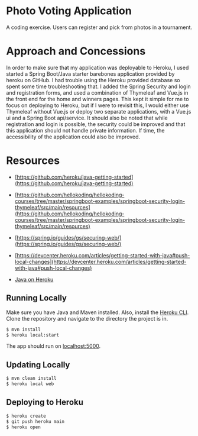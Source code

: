 # Photo Voting Application

A coding exercise. Users can register and pick from photos in a tournament.

# Approach and Concessions

In order to make sure that my application was deployable to Heroku, I used started a Spring Boot/Java starter barebones application provided by heroku on GitHub. I had trouble using the Heroku provided database so spent some time troubleshooting that. I added the Spring Security and login and registration forms, and used a combination of Thymeleaf and Vue.js in the front end for the home and winners pages. This kept it simple for me to focus on deploying to Heroku, but if I were to revisit this, I would either use Thymeleaf without Vue.js or deploy two separate applications, with a Vue.js ui and a Spring Boot api/service. It should also be noted that while registration and login is possible, the security could be improved and that this application should not handle private information. If time, the accessibility of the application could also be improved.

# Resources
- [https://github.com/heroku/java-getting-started](https://github.com/heroku/java-getting-started)

- [https://github.com/hellokoding/hellokoding-courses/tree/master/springboot-examples/springboot-security-login-thymeleaf/src/main/resources](https://github.com/hellokoding/hellokoding-courses/tree/master/springboot-examples/springboot-security-login-thymeleaf/src/main/resources)

- [https://spring.io/guides/gs/securing-web/](https://spring.io/guides/gs/securing-web/)

- [https://devcenter.heroku.com/articles/getting-started-with-java#push-local-changes](https://devcenter.heroku.com/articles/getting-started-with-java#push-local-changes)

- [Java on Heroku](https://devcenter.heroku.com/categories/java)

## Running Locally

Make sure you have Java and Maven installed. Also, install the [Heroku CLI](https://cli.heroku.com/).
Clone the repository and navigate to the directory the project is in.

```sh
$ mvn install
$ heroku local:start
```
The app should run on [localhost:5000](http://localhost:5000/).

## Updating Locally
```sh
$ mvn clean install
$ heroku local web
```

## Deploying to Heroku

```sh
$ heroku create
$ git push heroku main
$ heroku open
```

